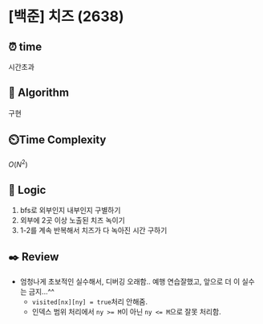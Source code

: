 # [백준] 치즈 (2638)
 
## ⏰  **time**
시간초과

## :pushpin: **Algorithm**
구현

## ⏲️**Time Complexity**
$O(N^2)$

## :round_pushpin: **Logic**
1. bfs로 외부인지 내부인지 구별하기
2. 외부에 2곳 이상 노출된 치즈 녹이기
3. 1-2를 계속 반복해서 치즈가 다 녹아진 시간 구하기

## :black_nib: **Review**
- 엄청나게 초보적인 실수해서, 디버깅 오래함.. 예행 연습잘했고, 앞으로 더 이 실수는 금지...^^
    - `visited[nx][ny] = true`처리 안해줌.
    - 인덱스 범위 처리에서 `ny >= M`이 아닌 `ny <= M`으로 잘못 처리함.